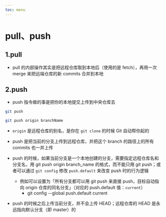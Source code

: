 ```yaml
---
toc: menu
---
```


# pull、push

## 1.pull

- pull 的内部操作其实是把远程仓库取到本地后（使用的是 fetch），再用一次 merge 来把远端仓库的新 commits 合并到本地

## 2.push

- push 指令做的事是把你的本地提交上传到中央仓库去

```bash
git push

git push origin branchName
```

- `origin` 是远程仓库的别名，是你在 `git clone` 的时候 Git 自动帮你起的

- push 是把当前的分支上传到远程仓库，并把这个 branch 的路径上的所有 commits 也一并上传

- push 的时候，如果当前分支是一个本地创建的分支，需要指定远程仓库名和分支名，用 git push origin branch_name 的格式，而不能只用 git push；或者可以通过 `git config` 修改 `push.default` 来改变 push 时的行为逻辑

  - 例如可以设置为「所有分支都可以用 git push 来直接 push，目标自动指向 origin 仓库的同名分支」（对应的 push.default 值：`current`）
    - git config --global push.default current

- push 的时候之后上传当前分支，并不会上传 HEAD；远程仓库的 HEAD 是永远指向默认分支（即 master）的

